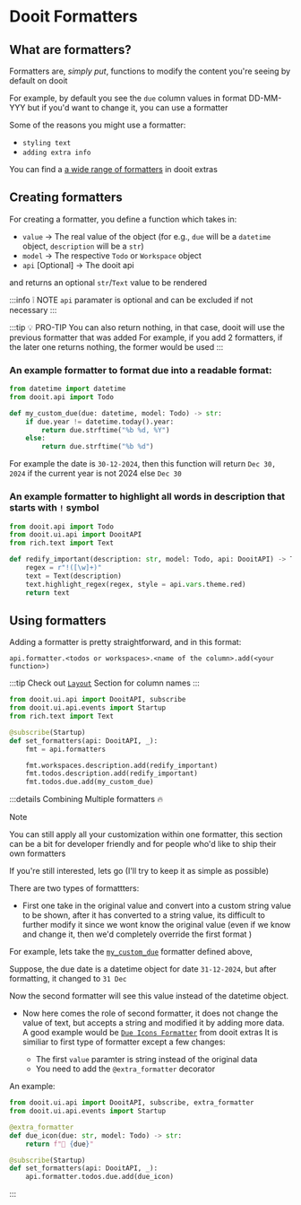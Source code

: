 # Dooit Formatters

## What are formatters?

Formatters are, _simply put_, functions to modify the content you're seeing by default on dooit

For example, by default you see the `due` column values in format DD-MM-YYY but if you'd want to change it, you can use a formatter

Some of the reasons you might use a formatter:

- `styling text`
- `adding extra info`

You can find a [a wide range of formatters](https://dooit-org.github.io/dooit-extras/formatters/description.html) in dooit extras

## Creating formatters

For creating a formatter, you define a function which takes in:

- `value` -> The real value of the object (for e.g., `due` will be a `datetime` object, `description` will be a `str`)
- `model` -> The respective `Todo` or `Workspace` object
- `api` [Optional] -> The dooit api 

and returns an optional `str`/`Text` value to be rendered

:::info :grey_exclamation: NOTE
`api` paramater is optional and can be excluded if not necessary
:::

:::tip :bulb: PRO-TIP
You can also return nothing, in that case, dooit will use the previous formatter that was added
For example, if you add 2 formatters, if the later one returns nothing, the former would be used
:::

### An example formatter to format due into a readable format:

```python
from datetime import datetime
from dooit.api import Todo

def my_custom_due(due: datetime, model: Todo) -> str:
    if due.year != datetime.today().year:
        return due.strftime("%b %d, %Y")
    else:
        return due.strftime("%b %d")
```

For example the date is `30-12-2024`, then this function will return `Dec 30, 2024` if the current year is not 2024 else `Dec 30`

### An example formatter to highlight all words in description that starts with `!` symbol

```python
from dooit.api import Todo
from dooit.ui.api import DooitAPI
from rich.text import Text

def redify_important(description: str, model: Todo, api: DooitAPI) -> Text:
    regex = r"!([\w]+)"
    text = Text(description)
    text.highlight_regex(regex, style = api.vars.theme.red)
    return text
```

## Using formatters

Adding a formatter is pretty straightforward, and in this format:

`api.formatter.<todos or workspaces>.<name of the column>.add(<your function>)`

:::tip
Check out [`Layout`](./layout) Section for column names
:::


```py
from dooit.ui.api import DooitAPI, subscribe
from dooit.ui.api.events import Startup
from rich.text import Text

@subscribe(Startup)
def set_formatters(api: DooitAPI, _):
    fmt = api.formatters

    fmt.workspaces.description.add(redify_important)
    fmt.todos.description.add(redify_important)
    fmt.todos.due.add(my_custom_due)
```

:::details Combining Multiple formatters :fire:

> [!NOTE]
> You can still apply all your customization within one formatter, this section can be a bit for developer friendly and for people who'd like to ship their own formatters
>
> If you're still interested, lets go (I'll try to keep it as simple as possible)

There are two types of formattters:

- First one take in the original value and convert into a custom string value to be shown, after it has converted to a string value, its difficult to further modify it since we wont know the original value (even if we know and change it, then we'd completely override the first format )

For example, lets take the [`my_custom_due`](#an-example-formatter-to-format-due-into-a-readable-format) formatter defined above,

Suppose, the due date is a datetime object for date `31-12-2024`, but after formatting, it changed to `31 Dec`

Now the second formatter will see this value instead of the datetime object.

- Now here comes the role of second formatter, it does not change the value of text, but accepts a string and modified it by adding more data. \
A good example would be [`Due Icons Formatter`](https://dooit-org.github.io/dooit-extras/formatters/due.html#due-icon) from dooit extras
It is similiar to first type of formatter except a few changes:

   - The first `value` paramter is string instead of the original data
   - You need to add the `@extra_formatter` decorator

An example:

```py
from dooit.ui.api import DooitAPI, subscribe, extra_formatter
from dooit.ui.api.events import Startup

@extra_formatter
def due_icon(due: str, model: Todo) -> str:
    return f"📅 {due}"

@subscribe(Startup)
def set_formatters(api: DooitAPI, _):
    api.formatter.todos.due.add(due_icon)
```
:::
